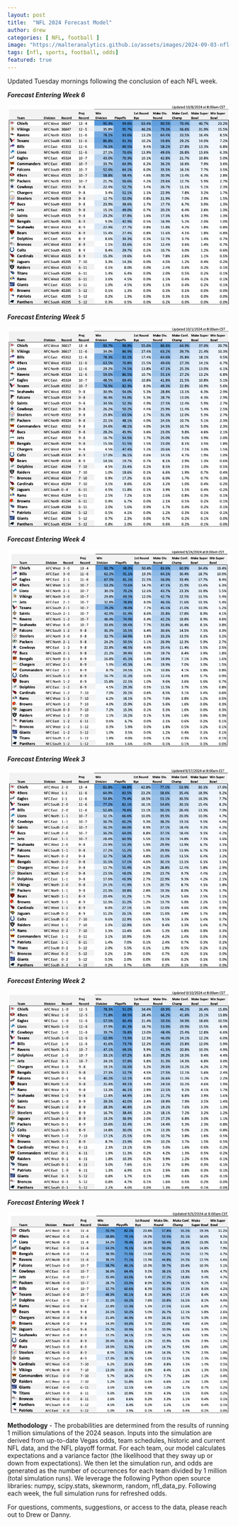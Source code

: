 ```yaml
---
layout: post
title:  "NFL 2024 Forecast Model"
author: drew
categories: [ NFL, football ]
image: "https://malteranalytics.github.io/assets/images/2024-09-03-nfl-odds-2024/image7.png"
tags: [nfl, sports, football, odds]
featured: true
---
```


Updated Tuesday mornings following the conclusion of each NFL week.

***Forecast Entering Week 6***


![plot 2](/assets/images/2024-09-03-nfl-odds-2024/image7.png) 




***Forecast Entering Week 5***


![plot 2](/assets/images/2024-09-03-nfl-odds-2024/image6.png) 




***Forecast Entering Week 4***


![plot 2](/assets/images/2024-09-03-nfl-odds-2024/image5.png) 



***Forecast Entering Week 3***


![plot 2](/assets/images/2024-09-03-nfl-odds-2024/image4.png) 



***Forecast Entering Week 2***


![plot 2](/assets/images/2024-09-03-nfl-odds-2024/image3.png) 




***Forecast Entering Week 1***


![plot 2](/assets/images/2024-09-03-nfl-odds-2024/image2.png) 





**Methodology** - The probabilities are determined from the results of running 1 million simulations of the 2024 season.  Inputs into the simulation are derived from up-to-date Vegas odds, team schedules, historic and current NFL data, and the NFL playoff format. For each team, our model calculates expectations and a variance factor (the likelihood that they sway up or down from expectations).  We then let the simulation run, and odds are generated as the number of occurrences for each team divided by 1 million (total simulation runs).  We leverage the following Python open source libraries: numpy, scipy.stats, skewnorm, random, nfl_data_py.  Following each week, the full simulation runs for refreshed odds.  

For questions, comments, suggestions, or access to the data, please reach out to Drew or Danny.
